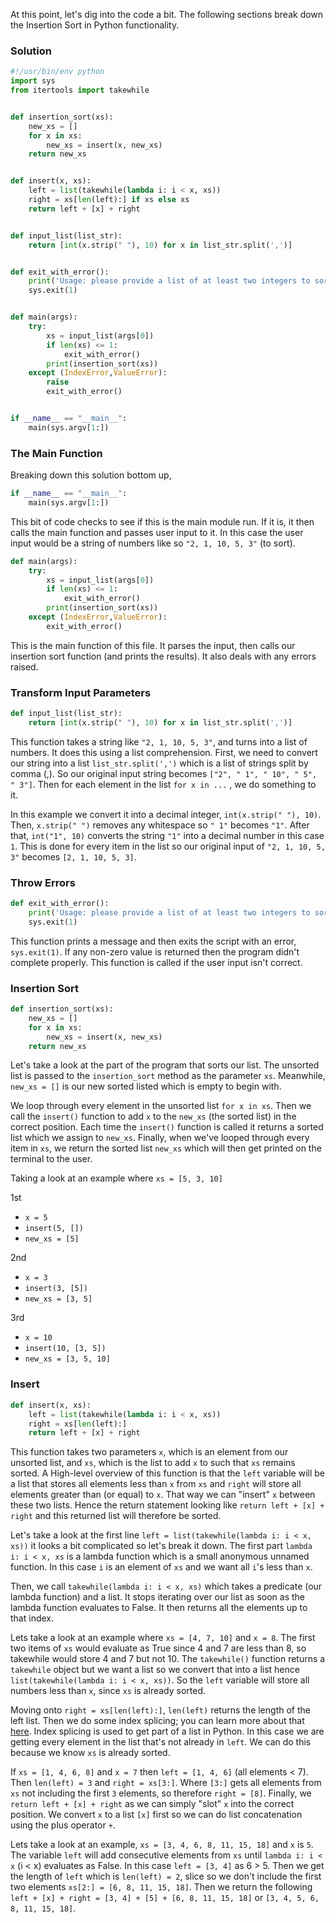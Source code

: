 At this point, let's dig into the code a bit. The following sections break
down the Insertion Sort in Python functionality.

### Solution

```python
#!/usr/bin/env python
import sys
from itertools import takewhile


def insertion_sort(xs):
    new_xs = []
    for x in xs:
        new_xs = insert(x, new_xs)
    return new_xs


def insert(x, xs):
    left = list(takewhile(lambda i: i < x, xs))
    right = xs[len(left):] if xs else xs
    return left + [x] + right


def input_list(list_str):
    return [int(x.strip(" "), 10) for x in list_str.split(',')]


def exit_with_error():
    print('Usage: please provide a list of at least two integers to sort in the format “1, 2, 3, 4, 5”')
    sys.exit(1)


def main(args):
    try:
        xs = input_list(args[0])
        if len(xs) <= 1:
            exit_with_error()
        print(insertion_sort(xs))
    except (IndexError,ValueError):
        raise
        exit_with_error()


if __name__ == "__main__":
    main(sys.argv[1:])
```

### The Main Function

Breaking down this solution bottom up,

```python
if __name__ == "__main__":
    main(sys.argv[1:])
```

This bit of code checks to see if this is the main module run. If it is, it then calls the main
function and passes user input to it. In this case the user input would be a string of numbers
like so `"2, 1, 10, 5, 3"` (to sort).

```python
def main(args):
    try:
        xs = input_list(args[0])
        if len(xs) <= 1:
            exit_with_error()
        print(insertion_sort(xs))
    except (IndexError,ValueError):
        exit_with_error()
```

This is the main function of this file. It parses the input, then calls our insertion sort
function (and prints the results). It also deals with any errors raised.

### Transform Input Parameters

```python
def input_list(list_str):
    return [int(x.strip(" "), 10) for x in list_str.split(',')]
```

This function takes a string like `"2, 1, 10, 5, 3"`, and turns into a list of numbers.
It does this using a list comprehension. First, we need to convert our string into a
list `list_str.split(',')` which is a list of strings split by comma (,).
So our original input string becomes `["2", " 1", " 10", " 5", " 3"]`. Then for each
element in the list `for x in ...` ,  we do something to it.

In this example we convert it into a decimal integer, `int(x.strip(" "), 10)`. Then, `x.strip(" ")`
removes any whitespace so `" 1"` becomes `"1"`. After that, `int("1", 10)`
converts the string `"1"` into a decimal number in this case `1`. This is done
for every item in the list so our original input of `"2, 1, 10, 5, 3"` becomes `[2, 1, 10, 5, 3]`.

### Throw Errors

```python
def exit_with_error():
    print('Usage: please provide a list of at least two integers to sort in the format “1, 2, 3, 4, 5”')
    sys.exit(1)
```

This function prints a message and then exits the script with an error, `sys.exit(1)`.
If any non-zero value is returned then the program didn't complete properly. This function is called
if the user input isn't correct.

### Insertion Sort

```python
def insertion_sort(xs):
    new_xs = []
    for x in xs:
        new_xs = insert(x, new_xs)
    return new_xs
```

Let's take a look at the part of the program that sorts our list. The unsorted list is passed to the
`insertion_sort` method as the parameter `xs`. Meanwhile, `new_xs = []` is our new sorted listed which is
empty to begin with.

We loop through every element in the unsorted list `for x in xs`. Then we call the `insert()`
function to add `x` to the `new_xs` (the sorted list) in the correct position.
Each time the `insert()` function is called it returns a sorted list which we assign
to `new_xs`. Finally, when we've looped through every item in `xs`, we return the sorted list
`new_xs` which will then get printed on the terminal to the user.

Taking a look at an example where `xs = [5, 3, 10]`

1st

* `x = 5`
* `insert(5, [])`
* `new_xs = [5]`

2nd

* `x = 3`
* `insert(3, [5])`
* `new_xs = [3, 5]`

3rd

* `x = 10`
* `insert(10, [3, 5])`
* `new_xs = [3, 5, 10]`

### Insert

```python
def insert(x, xs):
    left = list(takewhile(lambda i: i < x, xs))
    right = xs[len(left):]
    return left + [x] + right
```

This function takes two parameters `x`, which is an element from our unsorted list, and
`xs`, which is the list to add `x` to such that `xs` remains sorted.
A High-level overview of this function is that the `left` variable will be a list that stores
all elements less than `x` from `xs` and `right` will store all elements greater than (or equal)
to `x`. That way we can "insert" `x` between these two lists. Hence the return statement
looking like `return left + [x] + right` and this returned list will therefore be sorted.

Let's take a look at the first line `left = list(takewhile(lambda i: i < x, xs))` it looks a bit
complicated so let's break it down. The first part `lambda i: i < x, xs` is a lambda function
which is a small anonymous unnamed function.
In this case `i` is an element of `xs` and we want all `i`'s less than `x`.

Then, we call `takewhile(lambda i: i < x, xs)` which takes a predicate (our lambda function) and a list.
It stops iterating over our list as soon as the lambda function evaluates to False. It then returns
all the elements up to that index. 

Lets take a look at an example where `xs = [4, 7, 10]` and `x = 8`.
The first two items of `xs` would evaluate as True since 4 and 7 are
less than 8, so takewhile would store 4 and 7 but not 10.
The `takewhile()` function returns a `takewhile` object but we want a list so we convert that into a
list hence `list(takewhile(lambda i: i < x, xs))`. So the `left` variable will store all numbers
less than `x`, since `xs` is already sorted.

Moving onto `right = xs[len(left):]`, `len(left)` returns the length of the left list.
Then we do some index splicing; you can learn more about that
[here](https://www.pythoncentral.io/how-to-slice-listsarrays-and-tuples-in-python/).
Index splicing is used to get part of a list in Python. In this case we are getting every element in
the list that's not already in `left`. We can do this because we know `xs` is already sorted.

If `xs = [1, 4, 6, 8]` and `x = 7` then `left = [1, 4, 6]` (all elements < 7). Then `len(left) = 3`
and `right = xs[3:]`. Where `[3:]` gets all elements from `xs` not including the first `3` elements,
so therefore `right = [8]`. Finally, we `return left + [x] + right` as we can simply "slot" `x` into the
correct position. We convert `x` to a list `[x]` first so we can do list concatenation using the
plus operator `+`.

Lets take a look at an example, `xs = [3, 4, 6, 8, 11, 15, 18]` and `x` is `5`. The variable `left`
will add consecutive elements from `xs` until `lambda i: i < x` (i < x) evaluates as False.
In this case `left = [3, 4]` as 6 > 5. Then we get the length of `left` which is `len(left) = 2`,
slice so we don't include the first two elements `xs[2:] = [6, 8, 11, 15, 18]`. Then we return
the following `left + [x] + right = [3, 4] + [5] + [6, 8, 11, 15, 18]` or
`[3, 4, 5, 6, 8, 11, 15, 18]`.
